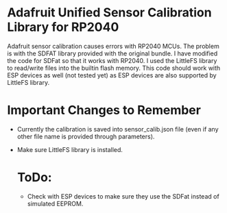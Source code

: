 # Adafruit Unified Sensor Calibration Library for RP2040
Adafruit sensor calibration causes errors with RP2040 MCUs. The problem is with the SDFAT library provided with the original bundle. I have modified the code for SDFat so that it works with RP2040. I used the LittleFS library to read/write files into the builtin flash memory. This code should work with ESP devices as well (not tested yet) as ESP devices are also supported by LittleFS library.

# Important Changes to Remember
* Currently the calibration is saved into sensor_calib.json file (even if any other file name is provided through parameters).
* Make sure LittleFS library is installed.

  # ToDo:
  * Check with ESP devices to make sure they use the SDFat instead of simulated EEPROM.
